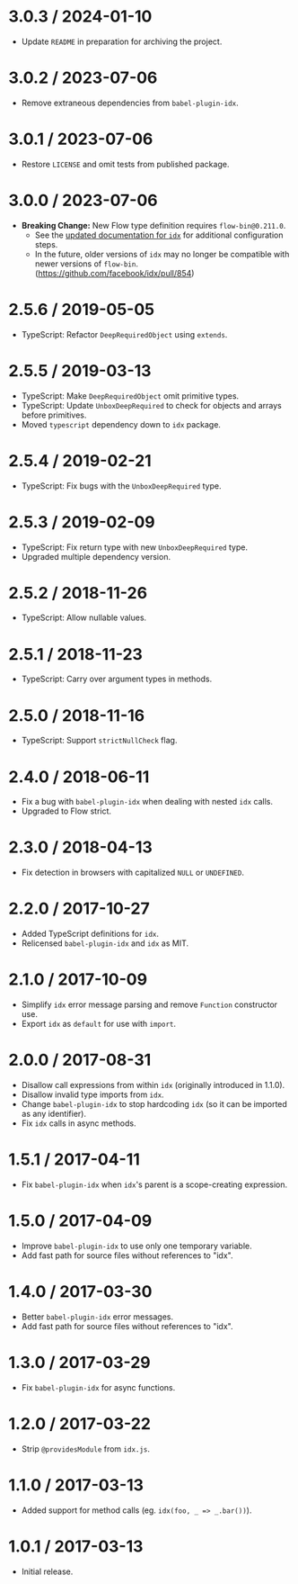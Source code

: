 # 3.0.3 / 2024-01-10

- Update `README` in preparation for archiving the project.

# 3.0.2 / 2023-07-06

- Remove extraneous dependencies from `babel-plugin-idx`.

# 3.0.1 / 2023-07-06

- Restore `LICENSE` and omit tests from published package.

# 3.0.0 / 2023-07-06

- **Breaking Change:** New Flow type definition requires `flow-bin@0.211.0`.
  - See the [updated documentation for `idx`](https://github.com/facebook/idx#static-typing) for additional configuration steps.
  - In the future, older versions of `idx` may no longer be compatible with newer versions of `flow-bin`. (https://github.com/facebook/idx/pull/854)

# 2.5.6 / 2019-05-05

- TypeScript: Refactor `DeepRequiredObject` using `extends`.

# 2.5.5 / 2019-03-13

- TypeScript: Make `DeepRequiredObject` omit primitive types.
- TypeScript: Update `UnboxDeepRequired` to check for objects and arrays before primitives.
- Moved `typescript` dependency down to `idx` package.

# 2.5.4 / 2019-02-21

- TypeScript: Fix bugs with the `UnboxDeepRequired` type.

# 2.5.3 / 2019-02-09

- TypeScript: Fix return type with new `UnboxDeepRequired` type.
- Upgraded multiple dependency version.

# 2.5.2 / 2018-11-26

- TypeScript: Allow nullable values.

# 2.5.1 / 2018-11-23

- TypeScript: Carry over argument types in methods.

# 2.5.0 / 2018-11-16

- TypeScript: Support `strictNullCheck` flag.

# 2.4.0 / 2018-06-11

- Fix a bug with `babel-plugin-idx` when dealing with nested `idx` calls.
- Upgraded to Flow strict.

# 2.3.0 / 2018-04-13

- Fix detection in browsers with capitalized `NULL` or `UNDEFINED`.

# 2.2.0 / 2017-10-27

- Added TypeScript definitions for `idx`.
- Relicensed `babel-plugin-idx` and `idx` as MIT.

# 2.1.0 / 2017-10-09

- Simplify `idx` error message parsing and remove `Function` constructor use.
- Export `idx` as `default` for use with `import`.

# 2.0.0 / 2017-08-31

- Disallow call expressions from within `idx` (originally introduced in 1.1.0).
- Disallow invalid type imports from `idx`.
- Change `babel-plugin-idx` to stop hardcoding `idx` (so it can be imported as any identifier).
- Fix `idx` calls in async methods.

# 1.5.1 / 2017-04-11

- Fix `babel-plugin-idx` when `idx`'s parent is a scope-creating expression.

# 1.5.0 / 2017-04-09

- Improve `babel-plugin-idx` to use only one temporary variable.
- Add fast path for source files without references to "idx".

# 1.4.0 / 2017-03-30

- Better `babel-plugin-idx` error messages.
- Add fast path for source files without references to "idx".

# 1.3.0 / 2017-03-29

- Fix `babel-plugin-idx` for async functions.

# 1.2.0 / 2017-03-22

- Strip `@providesModule` from `idx.js`.

# 1.1.0 / 2017-03-13

- Added support for method calls (eg. `idx(foo, _ => _.bar())`).

# 1.0.1 / 2017-03-13

- Initial release.
